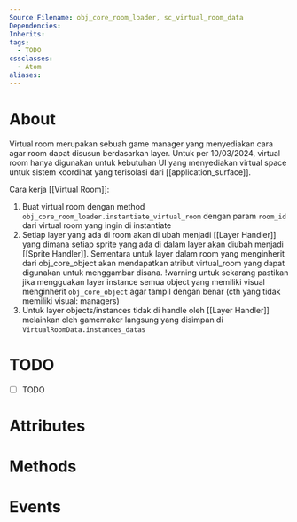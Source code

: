 ```yaml
---
Source Filename: obj_core_room_loader, sc_virtual_room_data
Dependencies: 
Inherits: 
tags:
  - TODO
cssclasses:
  - Atom
aliases:
---
```

# About
Virtual room merupakan sebuah game manager yang menyediakan cara agar room dapat disusun berdasarkan layer. Untuk per 10/03/2024, virtual room hanya digunakan untuk kebutuhan UI yang menyediakan virtual space untuk sistem koordinat yang terisolasi dari [[application_surface]]. 

Cara kerja [[Virtual Room]]:
1. Buat virtual room dengan method `obj_core_room_loader.instantiate_virtual_room` dengan param `room_id` dari virtual room yang ingin di instantiate
2. Setiap layer yang ada di room akan di ubah menjadi [[Layer Handler]] yang dimana setiap sprite yang ada di dalam layer akan diubah menjadi [[Sprite Handler]]. Sementara untuk layer dalam room yang menginherit dari obj_core_object akan mendapatkan atribut virtual_room yang dapat digunakan untuk menggambar disana. !warning untuk sekarang pastikan jika mengguakan layer instance semua object yang memiliki visual menginherit `obj_core_object` agar tampil dengan benar (cth yang tidak memiliki visual: managers)
3. Untuk layer objects/instances tidak di handle oleh [[Layer Handler]] melainkan oleh gamemaker langsung yang disimpan di `VirtualRoomData.instances_datas`
# TODO
- [ ] TODO
# Attributes

# Methods

# Events